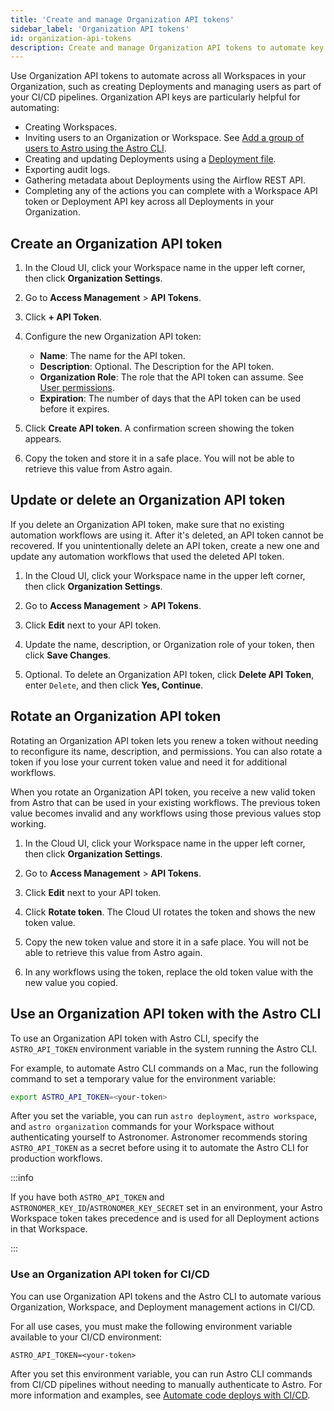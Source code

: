 ```yaml
---
title: 'Create and manage Organization API tokens'
sidebar_label: 'Organization API tokens'
id: organization-api-tokens
description: Create and manage Organization API tokens to automate key actions across all Workspaces in your Organization, like adding users and creating Deployments. 
---
```


Use Organization API tokens to automate across all Workspaces in your Organization, such as creating Deployments and managing users as part of your CI/CD pipelines. Organization API keys are particularly helpful for automating:

- Creating Workspaces.
- Inviting users to an Organization or Workspace. See [Add a group of users to Astro using the Astro CLI](manage-workspace-users.md#add-a-group-of-users-to-a-workspace-using-the-astro-cli).
- Creating and updating Deployments using a [Deployment file](manage-deployments-as-code.md).
- Exporting audit logs.
- Gathering metadata about Deployments using the Airflow REST API.
- Completing any of the actions you can complete with a Workspace API token or Deployment API key across all Deployments in your Organization.

## Create an Organization API token

1. In the Cloud UI, click your Workspace name in the upper left corner, then click **Organization Settings**. 
   
2. Go to **Access Management** > **API Tokens**.
   
3. Click **+ API Token**.
   
4. Configure the new Organization API token:

    - **Name**: The name for the API token.
    - **Description**: Optional. The Description for the API token.
    - **Organization Role**: The role that the API token can assume. See [User permissions](user-permissions.md#organization-roles).
    - **Expiration**: The number of days that the API token can be used before it expires.

5. Click **Create API token**. A confirmation screen showing the token appears.
   
6. Copy the token and store it in a safe place. You will not be able to retrieve this value from Astro again. 

## Update or delete an Organization API token

If you delete an Organization API token, make sure that no existing automation workflows are using it. After it's deleted, an API token cannot be recovered. If you unintentionally delete an API token, create a new one and update any automation workflows that used the deleted API token.

1. In the Cloud UI, click your Workspace name in the upper left corner, then click **Organization Settings**. 
   
2. Go to **Access Management** > **API Tokens**.

3. Click **Edit** next to your API token.

4. Update the name, description, or Organization role of your token, then click **Save Changes**.
   
5. Optional. To delete an Organization API token, click **Delete API Token**, enter `Delete`, and then click **Yes, Continue**.

## Rotate an Organization API token

Rotating an Organization API token lets you renew a token without needing to reconfigure its name, description, and permissions. You can also rotate a token if you lose your current token value and need it for additional workflows. 

When you rotate an Organization API token, you receive a new valid token from Astro that can be used in your existing workflows. The previous token value becomes invalid and any workflows using those previous values stop working. 

1. In the Cloud UI, click your Workspace name in the upper left corner, then click **Organization Settings**. 
   
2. Go to **Access Management** > **API Tokens**.

3. Click **Edit** next to your API token.

4. Click **Rotate token**. The Cloud UI rotates the token and shows the new token value. 

5. Copy the new token value and store it in a safe place. You will not be able to retrieve this value from Astro again. 

6. In any workflows using the token, replace the old token value with the new value you copied. 

## Use an Organization API token with the Astro CLI

To use an Organization API token with Astro CLI, specify the `ASTRO_API_TOKEN` environment variable in the system running the Astro CLI.  

For example, to automate Astro CLI commands on a Mac, run the following command to set a temporary value for the environment variable:

```sh
export ASTRO_API_TOKEN=<your-token>
```

After you set the variable, you can run `astro deployment`, `astro workspace`, and `astro organization` commands for your Workspace without authenticating yourself to Astronomer. Astronomer recommends storing `ASTRO_API_TOKEN` as a secret before using it to automate the Astro CLI for production workflows.

:::info

If you have both `ASTRO_API_TOKEN` and `ASTRONOMER_KEY_ID`/`ASTRONOMER_KEY_SECRET` set in an environment, your Astro Workspace token takes precedence and is used for all Deployment actions in that Workspace. 

:::

### Use an Organization API token for CI/CD

You can use Organization API tokens and the Astro CLI to automate various Organization, Workspace, and Deployment management actions in CI/CD. 

For all use cases, you must make the following environment variable available to your CI/CD environment:

```text
ASTRO_API_TOKEN=<your-token>
```

After you set this environment variable, you can run Astro CLI commands from CI/CD pipelines without needing to manually authenticate to Astro. For more information and examples, see [Automate code deploys with CI/CD](set-up-ci-cd.md).

